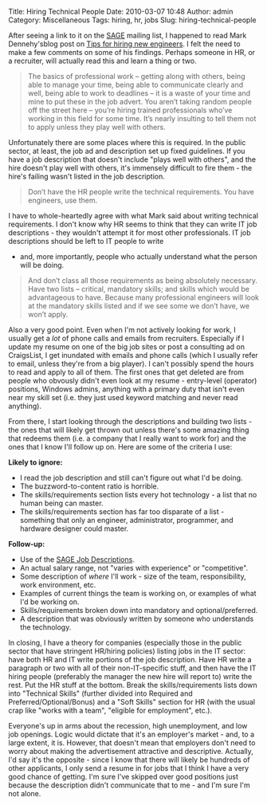 Title: Hiring Technical People
Date: 2010-03-07 10:48
Author: admin
Category: Miscellaneous
Tags: hiring, hr, jobs
Slug: hiring-technical-people

After seeing a link to it on the [SAGE](http://www.sage.org) mailing
list, I happened to read Mark Dennehy'sblog post on [Tips for hiring new
engineers](http://www.stochasticgeometry.ie/2008/04/25/tips-for-hiring-new-engineers/).
I felt the need to make a few comments on some of his findings. Perhaps
someone in HR, or a recruiter, will actually read this and learn a thing
or two.

> The basics of professional work – getting along with others, being
> able to manage your time, being able to communicate clearly and well,
> being able to work to deadlines – it is a waste of your time and mine
> to put these in the job advert. You aren’t taking random people off
> the street here – you’re hiring trained professionals who’ve working
> in this field for some time. It’s nearly insulting to tell them not to
> apply unless they play well with others.

Unfortunately there are some places where this is required. In the
public sector, at least, the job ad and description set up fixed
guidelines. If you have a job description that doesn't include "plays
well with others", and the hire doesn't play well with others, it's
immensely difficult to fire them - the hire's failing wasn't listed in
the job description.

> Don’t have the HR people write the technical requirements. You have
> engineers, use them.

I have to whole-heartedly agree with what Mark said about writing
technical requirements. I don't know why HR seems to think that they can
write IT job descriptions - they wouldn't attempt it for most other
professionals. IT job descriptions should be left to IT people to write
- and, more importantly, people who actually understand what the person
will be doing.

> And don’t class all those requirements as being absolutely necessary.
> Have two lists – critical, mandatory skills; and skills which would be
> advantageous to have. Because many professional engineers will look at
> the mandatory skills listed and if we see some we don’t have, we won’t
> apply.

Also a very good point. Even when I'm not actively looking for work, I
usually get a *lot* of phone calls and emails from recruiters.
Especially if I update my resume on one of the big job sites or post a
consulting ad on CraigsList, I get inundated with emails and phone calls
(which I usually refer to email, unless they're from a big player). I
can't possibly spend the hours to read and apply to all of them. The
first ones that get deleted are from people who obvously didn't even
look at my resume - entry-level (operator) positions, Windows admins,
anything with a primary duty that isn't even near my skill set (i.e.
they just used keyword matching and never read anything).

From there, I start looking through the descriptions and building two
lists - the ones that will likely get thrown out unless there's some
amazing thing that redeems them (i.e. a company that I really want to
work for) and the ones that I know I'll follow up on. Here are some of
the criteria I use:

**Likely to ignore:**

-   I read the job description and still can't figure out what I'd be
    doing.
-   The buzzword-to-content ratio is horrible.
-   The skills/requirements section lists every hot technology - a list
    that no human being can master.
-   The skills/requirements section has far too disparate of a list -
    something that only an engineer, administrator, programmer, and
    hardware designer could master.

**Follow-up:**

-   Use of the [SAGE Job
    Descriptions](http://www.sage.org/field/jobs-descriptions.html).
-   An actual salary range, not "varies with experience" or
    "competitive".
-   Some description of *where* I'll work - size of the team,
    responsibility, work environment, etc.
-   Examples of current things the team is working on, or examples of
    what I'd be working on.
-   Skills/requirements broken down into mandatory and
    optional/preferred.
-   A description that was obviously written by someone who understands
    the technology.

In closing, I have a theory for companies (especially those in the
public sector that have stringent HR/hiring policies) listing jobs in
the IT sector: have both HR and IT write portions of the job
description. Have HR write a paragraph or two with all of their
non-IT-specific stuff, and then have the IT hiring people (preferably
the manager the new hire will report to) write the rest. Put the HR
stuff at the bottom. Break the skills/requirements lists down into
"Technical Skills" (further divided into Required and
Preferred/Optional/Bonus) and a "Soft Skills" section for HR (with the
usual crap like "works with a team", "eligible for employment", etc.).

Everyone's up in arms about the recession, high unemployment, and low
job openings. Logic would dictate that it's an employer's market - and,
to a large extent, it is. However, that doesn't mean that employers
don't need to worry about making the advertisement attractive and
descriptive. Actually, I'd say it's the opposite - since I know that
there will likely be hundreds of other applicants, I only send a resume
in for jobs that I think I have a very good chance of getting. I'm sure
I've skipped over good positions just because the description didn't
communicate that to me - and I'm sure I'm not alone.
